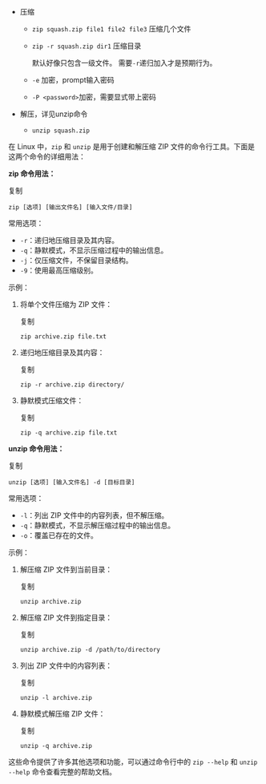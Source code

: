 
* 压缩

  * `zip squash.zip file1 file2 file3` 压缩几个文件

  * `zip -r squash.zip dir1` 压缩目录

    默认好像只包含一级文件。 需要`-r`递归加入才是预期行为。

  * `-e` 加密，prompt输入密码
  * `-P <password>`加密，需要显式带上密码

* 解压，详见unzip命令

  * `unzip squash.zip`



在 Linux 中，`zip` 和 `unzip` 是用于创建和解压缩 ZIP 文件的命令行工具。下面是这两个命令的详细用法：

**zip 命令用法：**

复制

```
zip [选项] [输出文件名] [输入文件/目录]
```

常用选项：

- `-r`：递归地压缩目录及其内容。
- `-q`：静默模式，不显示压缩过程中的输出信息。
- `-j`：仅压缩文件，不保留目录结构。
- `-9`：使用最高压缩级别。

示例：

1. 将单个文件压缩为 ZIP 文件：

   复制

   ```
   zip archive.zip file.txt
   ```

2. 递归地压缩目录及其内容：

   复制

   ```
   zip -r archive.zip directory/
   ```

3. 静默模式压缩文件：

   复制

   ```
   zip -q archive.zip file.txt
   ```

**unzip 命令用法：**

复制

```
unzip [选项] [输入文件名] -d [目标目录]
```

常用选项：

- `-l`：列出 ZIP 文件中的内容列表，但不解压缩。
- `-q`：静默模式，不显示解压缩过程中的输出信息。
- `-o`：覆盖已存在的文件。

示例：

1. 解压缩 ZIP 文件到当前目录：

   复制

   ```
   unzip archive.zip
   ```

2. 解压缩 ZIP 文件到指定目录：

   复制

   ```
   unzip archive.zip -d /path/to/directory
   ```

3. 列出 ZIP 文件中的内容列表：

   复制

   ```
   unzip -l archive.zip
   ```

4. 静默模式解压缩 ZIP 文件：

   复制

   ```
   unzip -q archive.zip
   ```

这些命令提供了许多其他选项和功能，可以通过命令行中的 `zip --help` 和 `unzip --help` 命令查看完整的帮助文档。